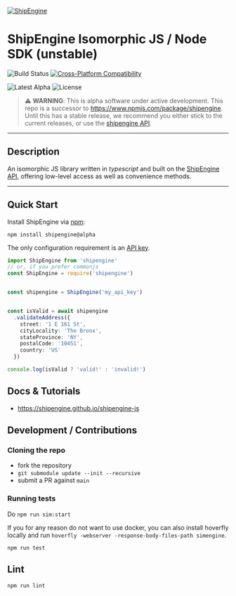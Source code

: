 [![ShipEngine](https://shipengine.github.io/img/shipengine-logo-wide.png)](https://shipengine.com)

# ShipEngine Isomorphic JS / Node SDK (unstable)
![Build Status](https://img.shields.io/github/workflow/status/shipengine/shipengine-js/CI-CD/main?label=build)
[![Cross-Platform Compatibility](https://shipengine.github.io/img/badges/os-badges.svg)](https://github.com/ShipEngine/shipengine-js/actions)

![Latest Alpha](https://img.shields.io/npm/v/shipengine/alpha)
![License](https://img.shields.io/github/license/shipengine/shipengine-js)

> ⚠ **WARNING**: This is alpha software under active development. This repo is a successor to https://www.npmjs.com/package/shipengine. Until this has a stable release, we recommend you either stick to the current releases, or use the [shipengine API](https://shipengine.github.io/shipengine-openapi/).

---

## Description
An isomorphic JS library written in _typescript_ and built on the [ShipEngine API](https://shipengine.com), offering low-level access as well as convenience methods.

---

## Quick Start

Install ShipEngine via [npm](https://www.npmjs.com/):
```
npm install shipengine@alpha
```

The only configuration requirement is an [API key](https://www.shipengine.com/docs/auth/#api-keys).
```ts
import ShipEngine from 'shipengine'
// or, if you prefer commonjs
const ShipEngine = require('shipengine')


const shipengine = ShipEngine('my_api_key')


const isValid = await shipengine
  .validateAddress({
    street: '1 E 161 St',
    cityLocality: 'The Bronx',
    stateProvince: 'NY',
    postalCode: '10451',
    country: 'US'
  })

console.log(isValid ? 'valid!' : 'invalid!')

```
## Docs & Tutorials
- https://shipengine.github.io/shipengine-js

## Development / Contributions

### Cloning the repo
- fork the repository
- `git submodule update --init --recursive`
- submit a PR against `main`

### Running tests
Do `npm run sim:start`

If you for any reason do not want to use docker, you can also install hoverfly locally and run `hoverfly -webserver -response-body-files-path simengine`.

```
npm run test
```
## Lint
```
npm run lint
```
